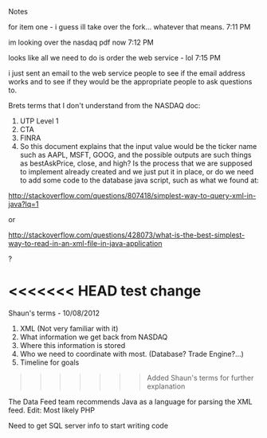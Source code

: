 Notes


for item one - i guess ill take over the fork... whatever that means.
7:11 PM

im looking over the nasdaq pdf now
7:12 PM

looks like all we need to do is order the web service - lol
7:15 PM

i just sent an email to the web service people to see if the email address works and to see if they would be the appropriate people to ask questions to.



Brets terms that I don't understand from the NASDAQ doc:

1.  UTP Level 1
2.  CTA
3.  FINRA
4.  So this document explains that the input value would be the ticker name such as AAPL, MSFT, GOOG, and the possible outputs are such things as bestAskPrice, close, and high?  Is the process that we are supposed to implement already created and we just put it in place, or do we need to add some code to the database java script, such as what we found at:

http://stackoverflow.com/questions/807418/simplest-way-to-query-xml-in-java?lq=1

or

http://stackoverflow.com/questions/428073/what-is-the-best-simplest-way-to-read-in-an-xml-file-in-java-application


?

<<<<<<< HEAD
test change
=======
Shaun's terms - 10/08/2012

1. XML (Not very familiar with it)
2. What information we get back from NASDAQ
3. Where this information is stored
4. Who we need to coordinate with most. (Database? Trade Engine?...)
5. Timeline for goals
>>>>>>> Added Shaun's terms for further explanation

The Data Feed team recommends Java as a language for parsing the XML feed.
Edit: Most likely PHP

Need to get SQL server info to start writing code